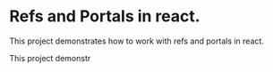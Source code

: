 # Refs and Portals in react.

This project demonstrates how to work with refs and portals in react.

This project demonstr